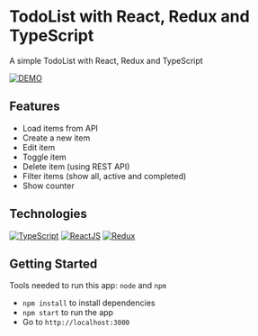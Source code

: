 # TodoList with React, Redux and TypeScript
A simple TodoList with React, Redux and TypeScript

[![DEMO](https://img.shields.io/badge/live%20demo-0073cf?style=for-the-badge&logoColor=white)](https://joselyndrf.github.io/react-redux-typescript-todolist)


## Features
* Load items from API
* Create a new item
* Edit item
* Toggle item
* Delete item (using REST API)
* Filter items (show all, active and completed)
* Show counter

## Technologies
[![TypeScript](https://img.shields.io/badge/TypeScript-007ACC?style=for-the-badge&logo=typescript&logoColor=white)](https://www.typescriptlang.org)
[![ReactJS](https://img.shields.io/badge/React-20232A?style=for-the-badge&logo=react&logoColor=61DAFB)](https://reactjs.org)
[![Redux](https://img.shields.io/badge/Redux-593D88?style=for-the-badge&logo=redux&logoColor=white)](https://redux.js.org)


## Getting Started
Tools needed to run this app: `node` and `npm`

- `npm install` to install dependencies
- `npm start` to run the app
- Go to `http://localhost:3000`
